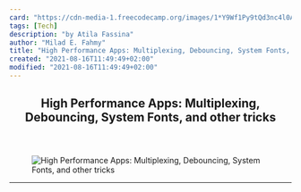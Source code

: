 ```yaml
---
card: "https://cdn-media-1.freecodecamp.org/images/1*Y9Wf1Py9tQd3nc4l0AFsCQ.png"
tags: [Tech]
description: "by Atila Fassina"
author: "Milad E. Fahmy"
title: "High Performance Apps: Multiplexing, Debouncing, System Fonts, and other tricks"
created: "2021-08-16T11:49:49+02:00"
modified: "2021-08-16T11:49:49+02:00"
---
```

<div class="site-wrapper">
<main id="site-main" class="site-main outer">
<div class="inner">
<article class="post-full post tag-tech tag-technology tag-startup tag-web-development tag-programming ">
<header class="post-full-header">
<h1 class="post-full-title">High Performance Apps: Multiplexing, Debouncing, System Fonts, and other tricks</h1>
</header>
<figure class="post-full-image">
<picture>
<source media="(max-width: 700px)" sizes="1px" srcset="data:image/gif;base64,R0lGODlhAQABAIAAAAAAAP///yH5BAEAAAAALAAAAAABAAEAAAIBRAA7 1w">
<source media="(min-width: 701px)" sizes="(max-width: 800px) 400px,
(max-width: 1170px) 700px,
1400px" srcset="https://cdn-media-1.freecodecamp.org/images/1*Y9Wf1Py9tQd3nc4l0AFsCQ.png 300w,
https://cdn-media-1.freecodecamp.org/images/1*Y9Wf1Py9tQd3nc4l0AFsCQ.png 600w,
https://cdn-media-1.freecodecamp.org/images/1*Y9Wf1Py9tQd3nc4l0AFsCQ.png 1000w,
https://cdn-media-1.freecodecamp.org/images/1*Y9Wf1Py9tQd3nc4l0AFsCQ.png 2000w">
<img onerror="this.style.display='none'" src="https://cdn-media-1.freecodecamp.org/images/1*Y9Wf1Py9tQd3nc4l0AFsCQ.png" alt="High Performance Apps: Multiplexing, Debouncing, System Fonts, and other tricks">
</picture>
</figure>
<section class="post-full-content">
<div class="post-content medium-migrated-article">
</div>
<hr>
</section>
</article>
</div>
</main>
</div>
<!-- Google Tag Manager (noscript) -->
<!-- End Google Tag Manager (noscript) -->
